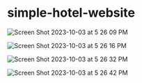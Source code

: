 # simple-hotel-website


![Screen Shot 2023-10-03 at 5 26 09 PM](https://github.com/dilhansiriwardhana/simple-hotel-website/assets/76891526/158da091-59af-4ea9-8124-0b9b1de08f3c)



![Screen Shot 2023-10-03 at 5 26 16 PM](https://github.com/dilhansiriwardhana/simple-hotel-website/assets/76891526/4e034731-69d3-43cd-9c44-8f16a0c0c688)


![Screen Shot 2023-10-03 at 5 26 32 PM](https://github.com/dilhansiriwardhana/simple-hotel-website/assets/76891526/cf3cb367-9907-4c49-80eb-8f3e95409921)


![Screen Shot 2023-10-03 at 5 26 42 PM](https://github.com/dilhansiriwardhana/simple-hotel-website/assets/76891526/75451ee1-bba9-4dbe-a184-ed7bfa781d8a)
